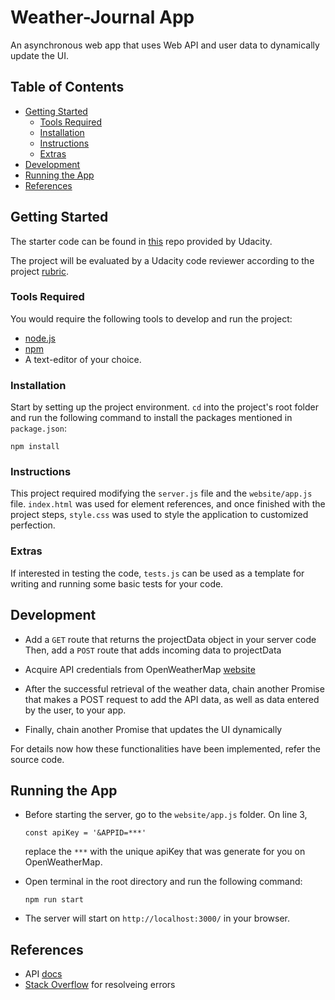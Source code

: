 # Weather-Journal App

An asynchronous web app that uses Web API and user data to dynamically update the UI. 

## Table of Contents
- [Getting Started](#getting-started)
	- [Tools Required](#tools-required)
	- [Installation](#installation)
	- [Instructions](#instructions)
	- [Extras](#extras)
- [Development](#development)
- [Running the App](#running-the-app)
- [References](#references)

## Getting Started

The starter code can be found in [this](https://github.com/udacity/fend/tree/refresh-2019) repo provided by Udacity. 

The project will be evaluated by a Udacity code reviewer according to the project [rubric](https://review.udacity.com/#!/rubrics/2655/view).

### Tools Required
You would require the following tools to develop and run the project:

* [node.js](https://nodejs.org/en/)
* [npm](https://www.npmjs.com/)
* A text-editor of your choice. 

### Installation

Start by setting up the project environment. `cd` into the project's root folder and run the following command to install the packages mentioned in `package.json`:

```
npm install
```

### Instructions
This project required modifying the `server.js` file and the `website/app.js` file. `index.html` was used for element references, and once finished with the project steps, `style.css` was used to style the application to customized perfection.

### Extras
If interested in testing the code, `tests.js` can be used as a template for writing and running some basic tests for your code.

## Development

* Add a `GET` route that returns the projectData object in your server code Then, add a `POST` route that adds incoming data to projectData

* Acquire API credentials from OpenWeatherMap [website](https://openweathermap.org/api)

* After the successful retrieval of the weather data, chain another Promise that makes a POST request to add the API data, as well as data entered by the user, to your app.

* Finally, chain another Promise that updates the UI dynamically

For details now how these functionalities have been implemented, refer the source code.

## Running the App

* Before starting the server, go to the `website/app.js` folder. On line 3,
	```
	const apiKey = '&APPID=***'
	```
	replace the `***` with the unique apiKey that was generate for you on OpenWeatherMap.

* Open terminal in the root directory and run the following command:
	```
	npm run start
	```
* The server will start on `http://localhost:3000/` in your browser.

## References

* API [docs](https://openweathermap.org/current)
* [Stack Overflow](https://stackoverflow.com/) for resolveing errors 